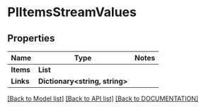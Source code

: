 # PIItemsStreamValues

## Properties
Name | Type | Notes
------------ | ------------- | -------------
**Items** | **List<PIStreamValues>**
**Links** | **Dictionary<string, string>**

[[Back to Model list]](../../DOCUMENTATION.md#documentation-for-models) [[Back to API list]](../../DOCUMENTATION.md#documentation-for-api-endpoints) [[Back to DOCUMENTATION]](../../DOCUMENTATION.md)
